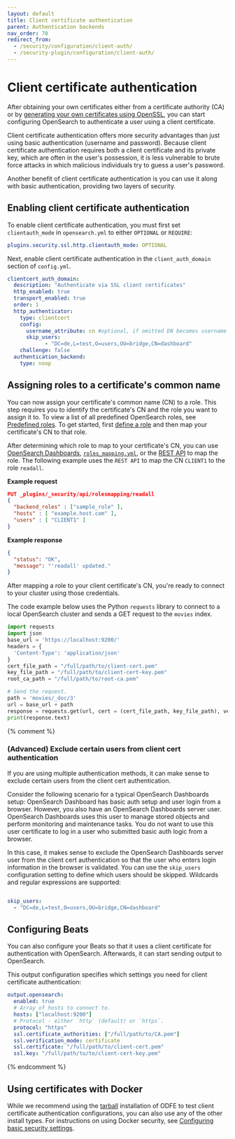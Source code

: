 ```yaml
---
layout: default
title: Client certificate authentication
parent: Authentication backends
nav_order: 70
redirect_from:
  - /security/configuration/client-auth/
  - /security-plugin/configuration/client-auth/
---
```


# Client certificate authentication

After obtaining your own certificates either from a certificate authority (CA) or by [generating your own certificates using OpenSSL]({{site.url}}{{site.baseurl}}/security/configuration/generate-certificates), you can start configuring OpenSearch to authenticate a user using a client certificate.

Client certificate authentication offers more security advantages than just using basic authentication (username and password). Because client certificate authentication requires both a client certificate and its private key, which are often in the user's possession, it is less vulnerable to brute force attacks in which malicious individuals try to guess a user's password.

Another benefit of client certificate authentication is you can use it along with basic authentication, providing two layers of security.

## Enabling client certificate authentication

To enable client certificate authentication, you must first set `clientauth_mode` in `opensearch.yml` to either `OPTIONAL` or `REQUIRE`:

```yml
plugins.security.ssl.http.clientauth_mode: OPTIONAL
```

Next, enable client certificate authentication in the `client_auth_domain` section of `config.yml`.

```yml
clientcert_auth_domain:
  description: "Authenticate via SSL client certificates"
  http_enabled: true
  transport_enabled: true
  order: 1
  http_authenticator:
    type: clientcert
    config:
      username_attribute: cn #optional, if omitted DN becomes username
      skip_users:
    	    - "DC=de,L=test,O=users,OU=bridge,CN=dashboard"
    challenge: false
  authentication_backend:
    type: noop
```

## Assigning roles to a certificate's common name

You can now assign your certificate's common name (CN) to a role. This step requires you to identify the certificate's CN and the role you want to assign it to. To view a list of all predefined OpenSearch roles, see [Predefined roles]({{site.url}}{{site.baseurl}}/security/access-control/users-roles/#predefined-roles). To get started, first [define a role]({{site.url}}{{site.baseurl}}/security/access-control/users-roles/#defining-roles) and then map your certificate's CN to that role.

After determining which role to map to your certificate's CN, you can use [OpenSearch Dashboards]({{site.url}}{{site.baseurl}}/security/access-control/users-roles/#mapping-users-to-roles), [`roles_mapping.yml`]({{site.url}}{{site.baseurl}}/security/configuration/yaml/#roles_mappingyml), or the [REST API]({{site.url}}{{site.baseurl}}/security/access-control/api/#create-role-mapping) to map the role. The following example uses the `REST API` to map the CN `CLIENT1` to the role `readall`.

**Example request**

```json
PUT _plugins/_security/api/rolesmapping/readall
{
  "backend_roles" : ["sample_role" ],
  "hosts" : [ "example.host.com" ],
  "users" : [ "CLIENT1" ]
}
```

**Example response**

```json
{
  "status": "OK",
  "message": "'readall' updated."
}
```

After mapping a role to your client certificate's CN, you're ready to connect to your cluster using those credentials.

The code example below uses the Python `requests` library to connect to a local OpenSearch cluster and sends a GET request to the `movies` index.

```python
import requests
import json
base_url = 'https://localhost:9200/'
headers = {
  'Content-Type': 'application/json'
}
cert_file_path = "/full/path/to/client-cert.pem"
key_file_path = "/full/path/to/client-cert-key.pem"
root_ca_path = "/full/path/to/root-ca.pem"

# Send the request.
path = 'movies/_doc/3'
url = base_url + path
response = requests.get(url, cert = (cert_file_path, key_file_path), verify=root_ca_path)
print(response.text)
```

{% comment %}

### (Advanced) Exclude certain users from client cert authentication

If you are using multiple authentication methods, it can make sense to exclude certain users from the client cert authentication.

Consider the following scenario for a typical OpenSearch Dashboards setup: OpenSearch Dashboard has basic auth setup and user login from a browser. However, you also have an OpenSearch Dashboards server user. OpenSearch Dashboards uses this user to manage stored objects and perform monitoring and maintenance tasks. You do not want to use this user certificate to log in a user who submitted basic auth logic from a browser.

In this case, it makes sense to exclude the OpenSearch Dashboards server user from the client cert authentication so that the user who enters login information in the browser is validated. You can use the `skip_users` configuration setting to define which users should be skipped. Wildcards and regular expressions are supported:

```yml

skip_users:
  - "DC=de,L=test,O=users,OU=bridge,CN=dashboard"

```

## Configuring Beats

You can also configure your Beats so that it uses a client certificate for authentication with OpenSearch. Afterwards, it can start sending output to OpenSearch.

This output configuration specifies which settings you need for client certificate authentication:

```yml
output.opensearch:
  enabled: true
  # Array of hosts to connect to.
  hosts: ["localhost:9200"]
  # Protocol - either `http` (default) or `https`.
  protocol: "https"
  ssl.certificate_authorities: ["/full/path/to/CA.pem"]
  ssl.verification_mode: certificate
  ssl.certificate: "/full/path/to/client-cert.pem"
  ssl.key: "/full/path/to/to/client-cert-key.pem"
```
{% endcomment %}

## Using certificates with Docker

While we recommend using the [tarball]({{site.url}}{{site.baseurl}}/install-and-configure/install-opensearch/tar/) installation of ODFE to test client certificate authentication configurations, you can also use any of the other install types. For instructions on using Docker security, see [Configuring basic security settings]({{site.url}}{{site.baseurl}}/install-and-configure/install-opensearch/docker/#configuring-basic-security-settings).
